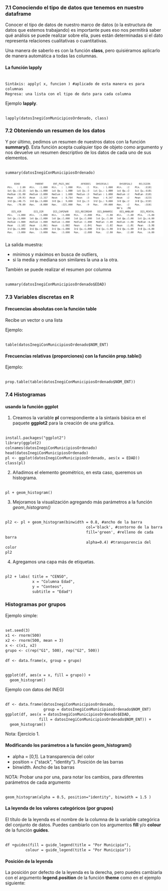 ### 7.1 Conociendo el tipo de datos que tenemos en nuestro dataframe
Conocer el tipo de datos de nuestro marco de datos (o la estructura de datos que estemos trabajando) es importante pues eso nos permitirá saber qué análisis se puede realizar sobre ella, pues están determinadas si el dato representa relaciones cualitativas o cuantitativas.

Una manera de saberlo es con la función **class**, pero quisiéramos aplicarlo de manera automática a todas las columnas.

#### La función lapply
<pre><code>
Sintáxis: apply( x, funcion ) #aplicado de esta manera es para columnas
Regresa: una lista con el tipo de dato para cada columna
</code></pre>
Ejemplo **lapply**.
<pre><code>
lapply(datosInegiConMunicipiosOrdenado, class)
</code></pre>

### 7.2 Obteniendo un resumen de los datos
Y por último, pedimos un resumen de nuestros datos con la función **summary()**. Esta función acepta cualquier tipo de objeto como argumento y nos devuelve un resumen descriptivo de los datos de cada uno de sus elementos.

<pre><code>
summary(datosInegiConMunicipiosOrdenado)
</code></pre>

<img src="../images/modulo7/salidaFuncionSummary.png" alt="proyecto R" width="800px"> 

La salida muestra:
- mínimos y máximos en busca de outliers, 
- si la media y mediana son similares la una a la otra.

También se puede realizar el resumen por columna
<pre><code>
summary(datosInegiConMunicipiosOrdenado$EDAD)
</code></pre>

### 7.3 Variables discretas en R

#### Frecuencias absolutas con la función **table**
Recibe un vector o una lista

Ejemplo:
<pre><code>
table(datosInegiConMunicipiosOrdenado$NOM_ENT)
</code></pre>

#### Frecuencias relativas (proporciones) con la función **prop.table()**
Ejemplo:
<pre><code>
prop.table(table(datosInegiConMunicipiosOrdenado$NOM_ENT))
</code></pre>

### 7.4 Histogramas

#### usando la función ggplot
1. Creamos la variable **pl** correspondiente a la sintaxis básica en el paquete **ggplot2** para la creación de una gráfica.

<pre><code>
install.packages("ggplot2")
library(ggplot2)
colnames(datosInegiConMunicipiosOrdenado)
head(datosInegiConMunicipiosOrdenado)
pl <- ggplot(datosInegiConMunicipiosOrdenado, aes(x = EDAD))
class(pl)
</code></pre>

2. Añadimos el elemento geométrico, en esta caso, queremos un histograma.
<pre><code>
pl + geom_histogram()
</code></pre>

3. Mejoramos la visualización agregando más parámetros a la función *geom_histogram()*
<pre><code>
pl2 <- pl + geom_histogram(binwidth = 0.8, #ancho de la barra 
                                    col='black', #contorno de la barra
                                    fill='green', #relleno de cada barra
                                    alpha=0.4) #transparencia del color
pl2
</code></pre>

4. Agregamos una capa más de etiquetas.
<pre><code>
pl2 + labs( title = "CENSO",
            x = "Columna Edad",
            y = "Conteos",
            subtitle = "Edad")
</code></pre>

### Histogramas por grupos

Ejemplo simple:
<pre><code>
set.seed(3)
x1 <- rnorm(500)
x2 <- rnorm(500, mean = 3)
x <- c(x1, x2)
grupo <- c(rep("G1", 500), rep("G2", 500))

df <- data.frame(x, group = grupo)
</code></pre>

<pre><code>
ggplot(df, aes(x = x, fill = grupo)) + 
  geom_histogram()
</code></pre>

Ejemplo con datos del INEGI
<pre><code>
df <- data.frame(datosInegiConMunicipiosOrdenado, 
                 group = datosInegiConMunicipiosOrdenado$NOM_ENT)
ggplot(df, aes(x = datosInegiConMunicipiosOrdenado$EDAD, 
               fill = datosInegiConMunicipiosOrdenado$NOM_ENT)) + 
  geom_histogram()
</code></pre>

Nota: Ejercicio 1. 

#### Modificando los parámetros a la función geom_histogram()

- alpha = [0,1]. La transparencia del color
- position = {"stack", "identity"}. Posición de las barras
- binwidth. Ancho de las barras

NOTA: Probar una por una, para notar los cambios, para diferentes parámetros de cada argumento

<pre><code>
geom_histogram(alpha = 0.5, position="identity", binwidth = 1.5 )
</code></pre>

#### La leyenda de los valores categóricos (por grupos)
El título de la leyenda es el nombre de la columna de la variable categórica del conjunto de datos. Puedes cambiarlo con los argumentos **fill** y/o **colour** de la función **guides**. 
<pre><code>
df +guides(fill = guide_legend(title = "Por Municipio"),
         colour = guide_legend(title = "Por Municipio"))
</code></pre>

#### Posición de la leyenda
La posición por defecto de la leyenda es la derecha, pero puedes cambiarla con el argumento **legend.position** de la función **theme** como en el ejemplo siguiente:
